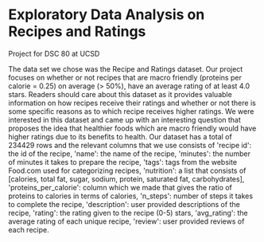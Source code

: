# Exploratory Data Analysis on Recipes and Ratings
Project for DSC 80 at UCSD


The data set we chose was the Recipe and Ratings dataset. Our project focuses on whether or not recipes that are macro friendly (proteins per calorie = 0.25) on average (> 50%), have an average rating of at least 4.0 stars. Readers should care about this dataset as it provides valuable information on how recipes receive their ratings and whether or not there is some specific reasons as to which recipe receives higher ratings. We were interested in this dataset and came up with an interesting question that proposes the idea that healthier foods which are macro friendly would have higher ratings due to its benefits to health. Our dataset has a total of 234429 rows and the relevant columns that we use consists of 'recipe id': the id of the recipe, 'name': the name of the recipe, 'minutes': the number of minutes it takes to prepare the recipe, 'tags': tags from the website Food.com used for categorizing recipes, 'nutrition': a list that consists of [calories, total fat, sugar, sodium, protein, saturated fat, carbohydrates], 'proteins_per_calorie': column which we made that gives the ratio of proteins to calories in terms of calories, 'n_steps': number of steps it takes to complete the recipe, 'description': user provided descriptions of the recipe, 'rating': the rating given to the recipe (0-5) stars, 'avg_rating': the average rating of each unique recipe, 'review': user provided reviews of each recipe. 